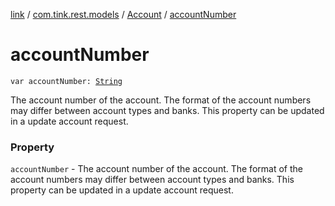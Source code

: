 [link](../../index.md) / [com.tink.rest.models](../index.md) / [Account](index.md) / [accountNumber](./account-number.md)

# accountNumber

`var accountNumber: `[`String`](https://kotlinlang.org/api/latest/jvm/stdlib/kotlin/-string/index.html)

The account number of the account. The format of the account numbers may differ between account types and banks. This property can be updated in a update account request.

### Property

`accountNumber` - The account number of the account. The format of the account numbers may differ between account types and banks. This property can be updated in a update account request.